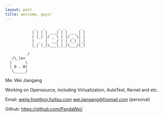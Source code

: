 ```yaml
---
layout: post
title: welcome, guys!
---
```


```
             _   _      _ _       _
            | | | | ___| | | ___ | |
            | |_| |/ _ \ | |/ _ \| |
            |  _  |  __/ | | (_) |_|
            |_| |_|\___|_|_|\___/(_)

          /
   /\_)o<
  |      \
  | O . O|
   \_____/

```
Me: Wei Jiangang

Working on Opensource, including Virtualization, AutoTest, Kernel and etc.

Email:
<weijg.fnst@cn.fujitsu.com>
<wei.jiangang@foxmail.com> (personal)

Github: <https://github.com/PandaWei/>
